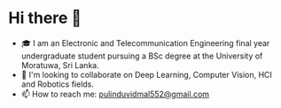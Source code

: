 # Hi there 👋

- 🎓 I am an Electronic and Telecommunication Engineering final year undergraduate student pursuing a BSc degree at the University of Moratuwa, Sri Lanka.
- 🤖 I'm looking to collaborate on Deep Learning, Computer Vision, HCI and Robotics fields.
- 📫 How to reach me: pulinduvidmal552@gmail.com
